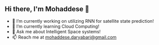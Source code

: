 ## Hi there, I'm Mohaddese 👋

- 🔭 I’m currently working on utilizing RNN for satellite state prediction!
- 🌱 I’m currently learning Cloud Computing!
- 💬 Ask me about Intelligent Space systems!
- 📫 Reach me at mohaddese.daryabari@gmail.com

